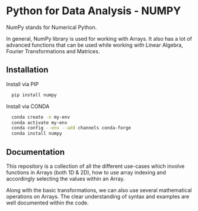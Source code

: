 
# Python for Data Analysis - NUMPY

NumPy stands for Numerical Python.

In general, NumPy library is used for working with Arrays. It also has a lot of advanced 
functions that can be used while working with Linear Algebra, Fourier Transformations
and Matrices.



## Installation

Install via PIP
```bash
  pip install numpy
```

Install via CONDA
```bash
  conda create -n my-env
  conda activate my-env
  conda config --env --add channels conda-forge
  conda install numpy
```
## Documentation

This repository is a collection of all the different use-cases which involve functions
in Arrays (both 1D & 2D), how to use array indexing and accordingly selecting the values 
within an Array.

Along with the basic transformations, we can also use several mathematical operations 
on Arrays. The clear understanding of syntax and examples are well documented within 
the code.
